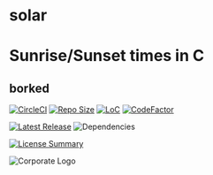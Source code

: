 # solar
Sunrise/Sunset times in C
==========

borked
----------

[![CircleCI](https://img.shields.io/circleci/build/github/InnovAnon-Inc/solar?color=%23FF1100&logo=InnovAnon%2C%20Inc.&logoColor=%23FF1133&style=plastic)](https://circleci.com/gh/InnovAnon-Inc/solar)
[![Repo Size](https://img.shields.io/github/repo-size/InnovAnon-Inc/solar?color=%23FF1100&logo=InnovAnon%2C%20Inc.&logoColor=%23FF1133&style=plastic)](https://github.com/InnovAnon-Inc/solar)
[![LoC](https://tokei.rs/b1/github/InnovAnon-Inc/solar?category=code)](https://github.com/InnovAnon-Inc/solar)
[![CodeFactor](https://www.codefactor.io/repository/github/InnovAnon-Inc/solar/badge)](https://www.codefactor.io/repository/github/InnovAnon-Inc/solar)

[![Latest Release](https://img.shields.io/github/commits-since/InnovAnon-Inc/solar/latest?color=%23FF1100&include_prereleases&logo=InnovAnon%2C%20Inc.&logoColor=%23FF1133&style=plastic)](https://github.com/InnovAnon-Inc/solar/releases/latest)
![Dependencies](https://img.shields.io/librariesio/github/InnovAnon-Inc/solar?color=%23FF1100&style=plastic)

[![License Summary](https://img.shields.io/github/license/InnovAnon-Inc/solar?color=%23FF1100&label=Free%20Code%20for%20a%20Free%20World%21&logo=InnovAnon%2C%20Inc.&logoColor=%23FF1133&style=plastic)](https://tldrlegal.com/license/unlicense#summary)

![Corporate Logo](https://i.imgur.com/UD8y4Is.gif)

